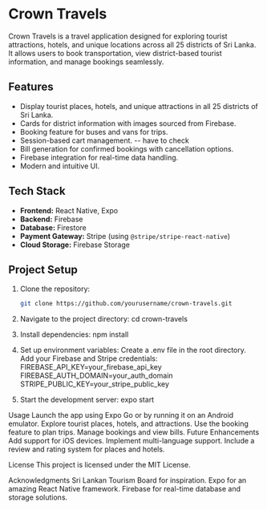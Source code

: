 # Crown Travels

Crown Travels is a travel application designed for exploring tourist attractions, hotels, and unique locations across all 25 districts of Sri Lanka. It allows users to book transportation, view district-based tourist information, and manage bookings seamlessly.

## Features

- Display tourist places, hotels, and unique attractions in all 25 districts of Sri Lanka.
- Cards for district information with images sourced from Firebase.
- Booking feature for buses and vans for trips.
- Session-based cart management.  -- have to check
- Bill generation for confirmed bookings with cancellation options.
- Firebase integration for real-time data handling.
- Modern and intuitive UI.

## Tech Stack

- **Frontend:** React Native, Expo
- **Backend:** Firebase
- **Database:** Firestore
- **Payment Gateway:** Stripe (using `@stripe/stripe-react-native`)
- **Cloud Storage:** Firebase Storage

## Project Setup

1. Clone the repository:
   ```bash
   git clone https://github.com/yourusername/crown-travels.git

2. Navigate to the project directory:
   cd crown-travels

3. Install dependencies:
   npm install

4. Set up environment variables:
  Create a .env file in the root directory.
  Add your Firebase and Stripe credentials:
  FIREBASE_API_KEY=your_firebase_api_key
  FIREBASE_AUTH_DOMAIN=your_auth_domain
  STRIPE_PUBLIC_KEY=your_stripe_public_key

5. Start the development server:
  expo start

Usage
  Launch the app using Expo Go or by running it on an Android emulator.
  Explore tourist places, hotels, and attractions.
  Use the booking feature to plan trips.
  Manage bookings and view bills.
  Future Enhancements
  Add support for iOS devices. 
  Implement multi-language support. 
  Include a review and rating system for places and hotels. 

License
  This project is licensed under the MIT License.

Acknowledgments
  Sri Lankan Tourism Board for inspiration.
  Expo for an amazing React Native framework.
  Firebase for real-time database and storage solutions.
